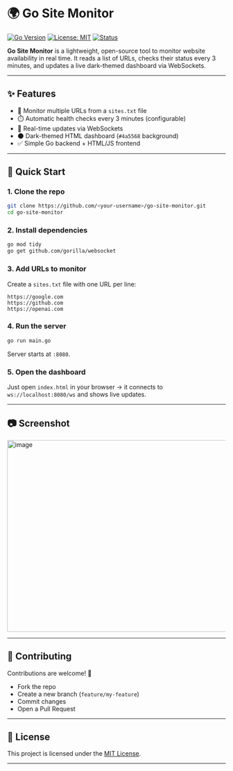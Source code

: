 # 🌍 Go Site Monitor

[![Go Version](https://img.shields.io/badge/Go-1.22+-00ADD8?logo=go)](https://go.dev/)
[![License: MIT](https://img.shields.io/badge/License-MIT-green.svg)](LICENSE)
[![Status](https://img.shields.io/badge/status-active-success.svg)]()

**Go Site Monitor** is a lightweight, open-source tool to monitor website availability in real time.
It reads a list of URLs, checks their status every 3 minutes, and updates a live dark-themed dashboard via WebSockets.

---

## ✨ Features

* 🔄 Monitor multiple URLs from a `sites.txt` file
* ⏱️ Automatic health checks every 3 minutes (configurable)
* 📡 Real-time updates via WebSockets
* 🌑 Dark-themed HTML dashboard (`#4a5568` background)
* ✅ Simple Go backend + HTML/JS frontend

---

## 🚀 Quick Start

### 1. Clone the repo

```bash
git clone https://github.com/<your-username>/go-site-monitor.git
cd go-site-monitor
```

### 2. Install dependencies

```bash
go mod tidy
go get github.com/gorilla/websocket
```

### 3. Add URLs to monitor

Create a `sites.txt` file with one URL per line:

```
https://google.com
https://github.com
https://openai.com
```

### 4. Run the server

```bash
go run main.go
```

Server starts at `:8080`.

### 5. Open the dashboard

Just open `index.html` in your browser → it connects to `ws://localhost:8080/ws` and shows live updates.

---

## 📷 Screenshot

<img width="1893" height="442" alt="image" src="https://github.com/user-attachments/assets/eef47c1c-18a3-431e-83e9-2ce0d98bcda8" />


---

## 🤝 Contributing

Contributions are welcome! 🎉

* Fork the repo
* Create a new branch (`feature/my-feature`)
* Commit changes
* Open a Pull Request

---

## 📜 License

This project is licensed under the [MIT License](LICENSE).

---

